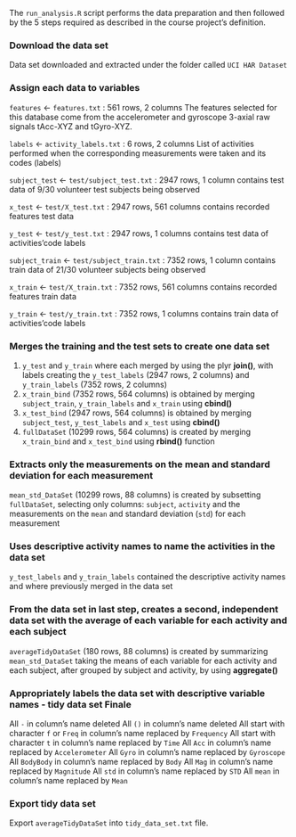 The `run_analysis.R` script performs the data preparation and then followed by the 5 steps required as described in the course project’s definition.

### Download the data set

Data set downloaded and extracted under the folder called `UCI HAR Dataset`

### Assign each data to variables

`features` <- `features.txt` : 561 rows, 2 columns
The features selected for this database come from the accelerometer and gyroscope 3-axial raw signals tAcc-XYZ and tGyro-XYZ.

`labels` <- `activity_labels.txt` : 6 rows, 2 columns 
List of activities performed when the corresponding measurements were taken and its codes (labels)

`subject_test` <- `test/subject_test.txt` : 2947 rows, 1 column 
contains test data of 9/30 volunteer test subjects being observed

`x_test` <- `test/X_test.txt` : 2947 rows, 561 columns 
contains recorded features test data

`y_test` <- `test/y_test.txt` : 2947 rows, 1 columns 
contains test data of activities’code labels

`subject_train` <- `test/subject_train.txt` : 7352 rows, 1 column 
contains train data of 21/30 volunteer subjects being observed

`x_train` <- `test/X_train.txt` : 7352 rows, 561 columns 
contains recorded features train data

`y_train` <- `test/y_train.txt` : 7352 rows, 1 columns 
contains train data of activities’code labels

### Merges the training and the test sets to create one data set

1. `y_test` and `y_train` where each merged by using the plyr __join()__, with labels creating the `y_test_labels` (2947 rows, 2 columns) and `y_train_labels` (7352 rows, 2 columns)
2. `x_train_bind` (7352 rows, 564 columns) is obtained by merging `subject_train`, `y_train_labels` and `x_train` using __cbind()__
3. `x_test_bind` (2947 rows, 564 columns) is obtained by merging `subject_test`, `y_test_labels` and `x_test` using __cbind()__
4. `fullDataSet` (10299 rows, 564 columns) is created by merging `x_train_bind` and `x_test_bind` using __rbind()__ function

### Extracts only the measurements on the mean and standard deviation for each measurement

`mean_std_DataSet` (10299 rows, 88 columns) is created by subsetting `fullDataSet`, selecting only columns: `subject`, `activity` and the measurements on the `mean` and standard deviation (`std`) for each measurement

### Uses descriptive activity names to name the activities in the data set

`y_test_labels` and `y_train_labels` contained the descriptive activity names and where previously merged in the data set

### From the data set in last step, creates a second, independent data set with the average of each variable for each activity and each subject

`averageTidyDataSet` (180 rows, 88 columns) is created by summarizing `mean_std_DataSet` taking the means of each variable for each activity and each subject, after grouped by subject and activity, by using __aggregate()__

### Appropriately labels the data set with descriptive variable names - tidy data set Finale

All `-` in column’s name deleted
All `()` in column’s name deleted
All start with character `f` or `Freq` in column’s name replaced by `Frequency`
All start with character `t` in column’s name replaced by `Time`
All `Acc` in column’s name replaced by `Accelerometer`
All `Gyro` in column’s name replaced by `Gyroscope`
All `BodyBody` in column’s name replaced by `Body`
All `Mag` in column’s name replaced by `Magnitude`
All `std` in column’s name replaced by `STD`
All `mean` in column’s name replaced by `Mean`

### Export tidy data set

Export `averageTidyDataSet` into `tidy_data_set.txt` file.